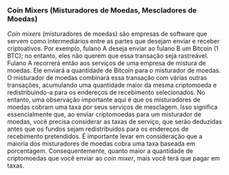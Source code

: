 ### Coin Mixers (Misturadores de Moedas, Mescladores de Moedas)

_Coin mixers_ (misturadores de moedas) são empresas de software que servem como intermediários entre as partes que desejam enviar e receber criptoativos. Por exemplo, fulano A deseja enviar ao fulano B um Bitcoin (1 BTC); no entanto, eles não querem que essa transação seja rastreável. Fulano A recorrerá então aos serviços de uma empresa de mistura de moedas. Ele enviará a quantidade de Bitcoin para o misturador de moedas. O misturador de moedas combinará essa transação com várias outras transações, acumulando uma quantidade maior da mesma criptomoeda e redistribuindo-a para os endereços de recebimento selecionados. No entanto, uma observação importante aqui é que os misturadores de moedas cobram uma taxa por seus serviços de mesclagem. Isso significa essencialmente que, ao enviar criptomoedas para um misturador de moedas, você precisa considerar as taxas de serviço, que serão deduzidas antes que os fundos sejam redistribuídos para os endereços de recebimento pretendidos. É importante levar em consideração que a maioria dos misturadores de moedas cobra uma taxa baseada em porcentagem. Consequentemente, quanto maior a quantidade de criptomoedas que você enviar ao _coin mixer_, mais você terá que pagar em taxas.
